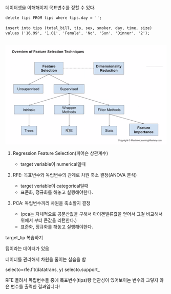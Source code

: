 데이터셋을 이해해야지 목표변수를 정할 수 있다.

```mysql
delete tips FROM tips where tips.day = '';

insert into tips (total_bill, tip, sex, smoker, day, time, size) values ('16.99', '1.01', 'Female', 'No', 'Sun', 'Dinner', '2');


```



![image-20210617132110610](06-17.assets/image-20210617132110610.png)

1. Regression Feature Selection(피어슨 상관계수)

   - target veriable이 numerical일때
2. RFE: 목표변수와 독립변수의 관계로 차원 축소 결정(ANOVA 분석)

   - target veriable이 categorical일때
   - 표준화, 정규화를 해놓고 실행해야한다.
3. PCA: 독립변수끼리 차원을 축소할지 결정
   - (pca는 자체적으로 공분산값을 구해서 아이겐벨류값을 얻어서 그걸 비교해서 위에서 부터 큰값을 리턴한다.)
   - 표준화, 정규화를 해놓고 실행해야한다.

target_tip 복습하기

팁이라는 데이터가 있음

데이터를 관리해서 차원을 줄이는 실습을 함



selecto=rfe.fit(datatrans, y)
selecto.support_

RFE 돌려서 독립변수들 중에 목표변수(tips)랑 연관성이 있어보이는 변수와 그렇지 않은 변수를 출력한 결과입니다!
